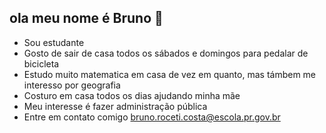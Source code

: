 ## ola meu nome é Bruno 💙
- Sou estudante
- Gosto de sair de casa todos os sábados e domingos para pedalar de bicicleta
- Estudo muito matematica em casa de vez em quanto, mas támbem me interesso por geografia
- Costuro em casa todos os dias ajudando minha mãe
- Meu interesse é fazer administração pública
- Entre em contato comigo bruno.roceti.costa@escola.pr.gov.br
